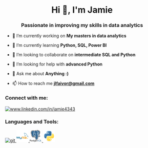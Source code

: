 <h1 align="center">Hi 👋, I'm Jamie</h1>
<h3 align="center">Passionate in improving my skills in data analytics</h3>

- 🔭 I’m currently working on **My masters in data analytics**

- 🌱 I’m currently learning **Python, SQL, Power BI**

- 👯 I’m looking to collaborate on **intermediate SQL and Python**

- 🤝 I’m looking for help with **advanced Python**

- 💬 Ask me about **Anything :)**

- 📫 How to reach me **jlfaivor@gmail.com**

<h3 align="left">Connect with me:</h3>
<p align="left">
<a href="https://linkedin.com/in/www.linkedin.com/in/jamie4343" target="blank"><img align="center" src="https://raw.githubusercontent.com/rahuldkjain/github-profile-readme-generator/master/src/images/icons/Social/linked-in-alt.svg" alt="www.linkedin.com/in/jamie4343" height="30" width="40" /></a>
</p>

<h3 align="left">Languages and Tools:</h3>
<p align="left"> <a href="https://git-scm.com/" target="_blank" rel="noreferrer"> <img src="https://www.vectorlogo.zone/logos/git-scm/git-scm-icon.svg" alt="git" width="40" height="40"/> </a> <a href="https://www.mysql.com/" target="_blank" rel="noreferrer"> <img src="https://raw.githubusercontent.com/devicons/devicon/master/icons/mysql/mysql-original-wordmark.svg" alt="mysql" width="40" height="40"/> </a> <a href="https://www.postgresql.org" target="_blank" rel="noreferrer"> <img src="https://raw.githubusercontent.com/devicons/devicon/master/icons/postgresql/postgresql-original-wordmark.svg" alt="postgresql" width="40" height="40"/> </a> <a href="https://www.python.org" target="_blank" rel="noreferrer"> <img src="https://raw.githubusercontent.com/devicons/devicon/master/icons/python/python-original.svg" alt="python" width="40" height="40"/> </a> </p>

